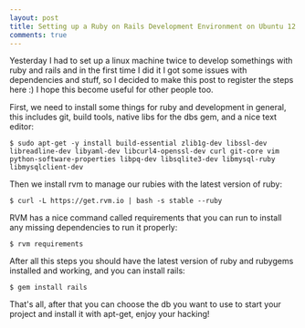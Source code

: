 ```yaml
---
layout: post
title: Setting up a Ruby on Rails Development Environment on Ubuntu 12.04
comments: true
---
```


Yesterday I had to set up a linux machine twice to develop somethings with ruby and rails and in the first time I did it I got some issues with dependencies and stuff, so I decided to make this post to register the steps here :)
I hope this become useful for other people too.

First, we need to install some things for ruby and development in general, this includes git, build tools, native libs for the dbs gem, and a nice text editor:

`$ sudo apt-get -y install build-essential zlib1g-dev libssl-dev libreadline-dev libyaml-dev libcurl4-openssl-dev curl git-core vim python-software-properties libpq-dev libsqlite3-dev libmysql-ruby libmysqlclient-dev`

Then we install rvm to manage our rubies with the latest version of ruby:

`$ curl -L https://get.rvm.io | bash -s stable --ruby`

RVM has a nice command called requirements that you can run to install any missing dependencies to run it properly:

`$ rvm requirements`

After all this steps you should have the latest version of ruby and rubygems installed and working, and you can install rails:

`$ gem install rails`

That's all, after that you can choose the db you want to use to start your project and install it with apt-get, enjoy your hacking!
